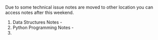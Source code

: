Due to some technical issue notes are moved to other location you can access notes after this weekend.

1. Data Structures Notes -
2. Python Programming Notes -
3.  
